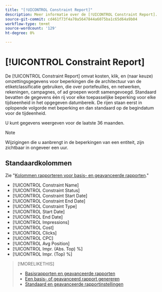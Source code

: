 ```yaml
---
title: "[!UICONTROL Constraint Report]"
description: Meer informatie over de [!UICONTROL Constraint Report].
source-git-commit: cd461f73f4a70a5647844a6075ba1c65d64a9b04
workflow-type: tm+mt
source-wordcount: '129'
ht-degree: 0%

---
```


# [!UICONTROL Constraint Report]

De [!UICONTROL Constraint Report] omvat kosten, klik, en (naar keuze) omzettingsgegevens voor beperkingen die de architectuur van de etiketclassificatie gebruiken, die over portefeuilles, en netwerken, rekeningen, campagnes, of ad groepen wordt samengevoegd. Standaard bevatten de gegevens één rij voor elke toepasselijke beperking voor elke tijdseenheid in het opgegeven datumbereik. De rijen staan eerst in oplopende volgorde met beperking en dan standaard op de begindatum voor de tijdeenheid.

U kunt gegevens weergeven voor de laatste 36 maanden.

>[!NOTE]
>
>Wijzigingen die u aanbrengt in de beperkingen van een entiteit, zijn zichtbaar in ongeveer een uur.

## Standaardkolommen

Zie &quot;[Kolommen rapporteren voor basis- en geavanceerde rapporten](basic-advanced-report-columns.md).&quot;

* [!UICONTROL Constraint Name]
* [!UICONTROL Constraint Status]
* [!UICONTROL Constraint Start Date]
* [!UICONTROL Constraint End Date]
* [!UICONTROL Constraint Type]
* [!UICONTROL Start Date]
* [!UICONTROL End Date]
* [!UICONTROL Impressions]
* [!UICONTROL Cost]
* [!UICONTROL Clicks]
* [!UICONTROL CPC]
* [!UICONTROL Avg Position]
* [!UICONTROL Impr. (Abs. Top) %]
* [!UICONTROL Impr. (Top) %]

>[!MORELIKETHIS]
>
>* [Basisrapporten en geavanceerde rapporten](basic-advanced-report-about.md)
>* [Een basis- of geavanceerd rapport genereren](basic-advanced-report-generate.md)
>* [Standaard en geavanceerde rapportinstellingen](basic-advanced-report-settings.md)

